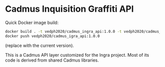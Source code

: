 # Cadmus Inquisition Graffiti API

Quick Docker image build:

```bash
docker build . -t vedph2020/cadmus_ingra_api:1.0.0 -t vedph2020/cadmus_ingra_api:latest
docker push vedph2020/cadmus_igra_api:1.0.0
```

(replace with the current version).

This is a Cadmus API layer customized for the Ingra project. Most of its code is derived from shared Cadmus libraries.

